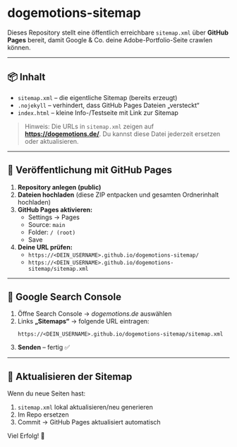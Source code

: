 # dogemotions-sitemap

Dieses Repository stellt eine öffentlich erreichbare `sitemap.xml` über **GitHub Pages** bereit,
damit Google & Co. deine Adobe-Portfolio-Seite crawlen können.

---

## 📦 Inhalt
- `sitemap.xml` – die eigentliche Sitemap (bereits erzeugt)
- `.nojekyll` – verhindert, dass GitHub Pages Dateien „versteckt“
- `index.html` – kleine Info-/Testseite mit Link zur Sitemap

> Hinweis: Die URLs in `sitemap.xml` zeigen auf **https://dogemotions.de/**.
> Du kannst diese Datei jederzeit ersetzen oder aktualisieren.

---

## 🚀 Veröffentlichung mit GitHub Pages

1. **Repository anlegen (public)**
2. **Dateien hochladen** (diese ZIP entpacken und gesamten Ordnerinhalt hochladen)
3. **GitHub Pages aktivieren:**  
   - Settings → Pages  
   - Source: `main`  
   - Folder: `/ (root)`  
   - Save
4. **Deine URL prüfen:**  
   - `https://<DEIN_USERNAME>.github.io/dogemotions-sitemap/`  
   - `https://<DEIN_USERNAME>.github.io/dogemotions-sitemap/sitemap.xml`

---

## 🧭 Google Search Console

1. Öffne Search Console → *dogemotions.de* auswählen
2. Links **„Sitemaps“** → folgende URL eintragen:
   ```
   https://<DEIN_USERNAME>.github.io/dogemotions-sitemap/sitemap.xml
   ```
3. **Senden** – fertig ✅

---

## 🔁 Aktualisieren der Sitemap

Wenn du neue Seiten hast:
1. `sitemap.xml` lokal aktualisieren/neu generieren
2. Im Repo ersetzen
3. Commit → GitHub Pages aktualisiert automatisch

Viel Erfolg! 💪
